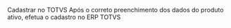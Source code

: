 Cadastrar no TOTVS
Após o correto preenchimento dos dados do produto ativo, efetua o cadastro no ERP TOTVS